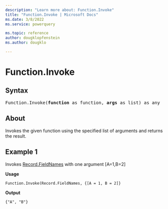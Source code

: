 ```yaml
---
description: "Learn more about: Function.Invoke"
title: "Function.Invoke | Microsoft Docs"
ms.date: 3/8/2022
ms.service: powerquery

ms.topic: reference
author: dougklopfenstein
ms.author: dougklo

---
```

# Function.Invoke

## Syntax

<pre>
Function.Invoke(<b>function</b> as function, <b>args</b> as list) as any 
</pre>
  
## About

Invokes the given function using the specified list of arguments and returns the result.

## Example 1

Invokes [Record.FieldNames](/powerquery-m/record-fieldnames) with one argument [A=1,B=2]

**Usage**

```powerquery-m
Function.Invoke(Record.FieldNames, {[A = 1, B = 2]}
```

**Output**

`{"A", "B"}`
